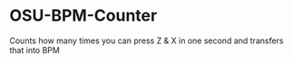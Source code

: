 # OSU-BPM-Counter
Counts how many times you can press Z &amp; X in one second and transfers that into BPM
